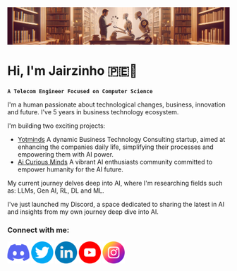 <img src='assets/banner/Cover_Linkedin_AICM-v1.1.4.png' alt='my banner'>

<h1 align="Left">
  Hi, I'm Jairzinho 🇵🇪👋
</h1>

**`A Telecom Engineer Focused on Computer Science`**

I'm a human passionate about technological changes, business, innovation and future. I've 5 years in business technology ecosystem.

I'm building two exciting projects:
- [Yotminds](https://www.linkedin.com/company/yotminds) A dynamic Business Technology Consulting startup, aimed at enhancing the companies daily life, simplifying their processes and empowering them with AI power.
- [Ai Curious Minds](https://www.linkedin.com/company/aicuriousminds) A vibrant AI enthusiasts community committed to empower humanity for the AI future.

My current journey delves deep into AI, where I'm researching fields such as: LLMs, Gen AI, RL, DL and ML.

I've just launched my Discord, a space dedicated to sharing the latest in AI and insights from my own journey deep dive into AI.

<h3 align="left">
  Connect with me:
</h3>

<p align='left'>
  <a href='https://twitter.com/_jairzinho_'>
    <img src='assets/social-icons/discord.png' alt='icon | Discord' width='50px'/></a>
  <a href='https://twitter.com/_jairzinho_'>
    <img src='assets/social-icons/twitter.png' alt='icon | Twitter' width='50px'/></a>
  <a href='https://www.linkedin.com/in/jairzinhosantos/'>
    <img src='assets/social-icons/linkedin.png' alt='icon | Linkedin' width='50px'/></a>
  <a href='https://www.youtube.com/@jairzinho.santos'>
    <img src='assets/social-icons/youtube.png' alt='icon | Youtube' width='50px'/></a>
  <a href='https://www.instagram.com/jairzinho.santos/'>
    <img src='assets/social-icons/instagram.png' alt='icon | Instagram' width='50px'/></a>
</p>
